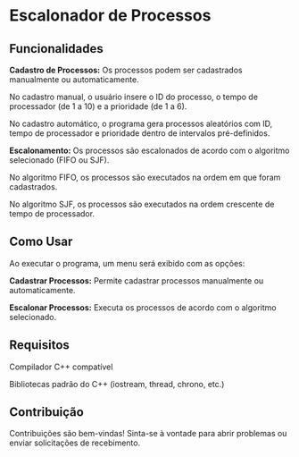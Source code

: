 # **Escalonador de Processos**

## **Funcionalidades**
**Cadastro de Processos:** Os processos podem ser cadastrados manualmente ou automaticamente.

No cadastro manual, o usuário insere o ID do processo, o tempo de processador (de 1 a 10) e a prioridade (de 1 a 6).

No cadastro automático, o programa gera processos aleatórios com ID, tempo de processador e prioridade dentro de intervalos pré-definidos.

**Escalonamento:** Os processos são escalonados de acordo com o algoritmo selecionado (FIFO ou SJF).

No algoritmo FIFO, os processos são executados na ordem em que foram cadastrados.

No algoritmo SJF, os processos são executados na ordem crescente de tempo de processador.

## **Como Usar**
Ao executar o programa, um menu será exibido com as opções:

**Cadastrar Processos:** Permite cadastrar processos manualmente ou automaticamente.

**Escalonar Processos:** Executa os processos de acordo com o algoritmo selecionado.

## **Requisitos**
Compilador C++ compatível

Bibliotecas padrão do C++ (iostream, thread, chrono, etc.)

## **Contribuição**
Contribuições são bem-vindas! Sinta-se à vontade para abrir problemas ou enviar solicitações de recebimento.
